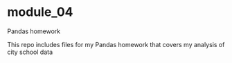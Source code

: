 # module_04
Pandas homework


This repo includes files for my Pandas homework that covers my analysis of city school data
